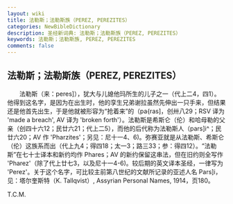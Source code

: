 ```yaml
---
layout: wiki
title: 法勒斯；法勒斯族（PEREZ, PEREZITES）
categories: NewBibleDictionary
description: 圣经新词典: 法勒斯；法勒斯族（PEREZ, PEREZITES）
keywords: 法勒斯；法勒斯族, PEREZ, PEREZITES
comments: false
---
```


## 法勒斯；法勒斯族（PEREZ, PEREZITES）

　　法勒斯（来：peres]），犹大与儿媳他玛所生的儿子之一（代上二4，四1）。他得到这名字，是因为在出生时，他的孪生兄弟谢拉虽然先伸出一只手来，但结果还是他首先出生，于是他就被形容为“抢着来”的（pa{ras]，创卅八29；RSV 译为 'made a breach', AV 译为 'broken forth'）。法勒斯是希斯仑（伦）和哈母勒的父亲（创四十六12；民廿六21；代上二5），而他的后代称为法勒斯人（pars]i^；民廿六20；AV 作 'Pharzites'；另见：尼十一4、6)。弥赛亚就是从法勒斯、希斯仑（伦）这族系而出（代上九4；得四18；太一3；路三33；参：得四12）。“法勒斯”在七十士译本和新约均作 Phares；AV 的新约保留这串法，但在旧约则全写作 'Pharez'（除了代上廿七3，以及尼十一4-6)。较后期的英文译本圣经，一律写为 'Perez'。关于这个名字，可比较主前第八世纪的文献所记录的亚述人名 Pars]i，见：塔尔奎斯特（K. Tallqvist）, Assyrian Personal Names, 1914，页180。

T.C.M.








